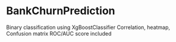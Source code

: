 # BankChurnPrediction
Binary classification using XgBoostClassifier
Correlation, heatmap, Confusion matrix
ROC/AUC score included
